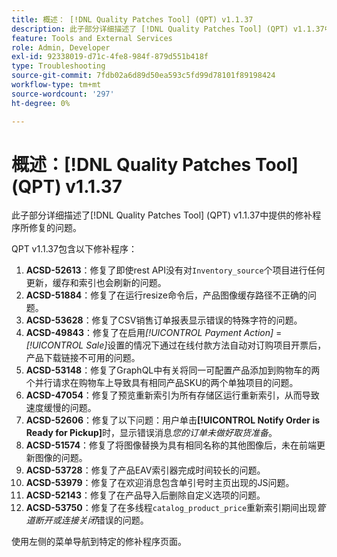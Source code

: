 ```yaml
---
title: 概述： [!DNL Quality Patches Tool] (QPT) v1.1.37
description: 此子部分详细描述了 [!DNL Quality Patches Tool] (QPT) v1.1.37中提供的修补程序所修复的问题。
feature: Tools and External Services
role: Admin, Developer
exl-id: 92338019-d71c-4fe8-984f-879d551b418f
type: Troubleshooting
source-git-commit: 7fdb02a6d89d50ea593c5fd99d78101f89198424
workflow-type: tm+mt
source-wordcount: '297'
ht-degree: 0%

---
```


# 概述：[!DNL Quality Patches Tool] (QPT) v1.1.37

此子部分详细描述了[!DNL Quality Patches Tool] (QPT) v1.1.37中提供的修补程序所修复的问题。

QPT v1.1.37包含以下修补程序：

1. **ACSD-52613**：修复了即使rest API没有对`Inventory_source`个项目进行任何更新，缓存和索引也会刷新的问题。
1. **ACSD-51884**：修复了在运行resize命令后，产品图像缓存路径不正确的问题。
1. **ACSD-53628**：修复了CSV销售订单报表显示错误的特殊字符的问题。
1. **ACSD-49843**：修复了在启用&#x200B;*[!UICONTROL Payment Action]* = *[!UICONTROL Sale]*&#x200B;设置的情况下通过在线付款方法自动对订购项目开票后，产品下载链接不可用的问题。
1. **ACSD-53148**：修复了GraphQL中有关将同一可配置产品添加到购物车的两个并行请求在购物车上导致具有相同产品SKU的两个单独项目的问题。
1. **ACSD-47054**：修复了预览重新索引为所有存储区运行重新索引，从而导致速度缓慢的问题。
1. **ACSD-52606**：修复了以下问题：用户单击&#x200B;**[!UICONTROL Notify Order is Ready for Pickup]**&#x200B;时，显示错误消息&#x200B;*您的订单未做好取货准备*。
1. **ACSD-51574**：修复了将图像替换为具有相同名称的其他图像后，未在前端更新图像的问题。
1. **ACSD-53728**：修复了产品EAV索引器完成时间较长的问题。
1. **ACSD-53979**：修复了在欢迎消息包含单引号时主页出现的JS问题。
1. **ACSD-52143**：修复了在产品导入后删除自定义选项的问题。
1. **ACSD-53750**：修复了在多线程`catalog_product_price`重新索引期间出现&#x200B;*管道断开或连接关闭*&#x200B;错误的问题。

使用左侧的菜单导航到特定的修补程序页面。
